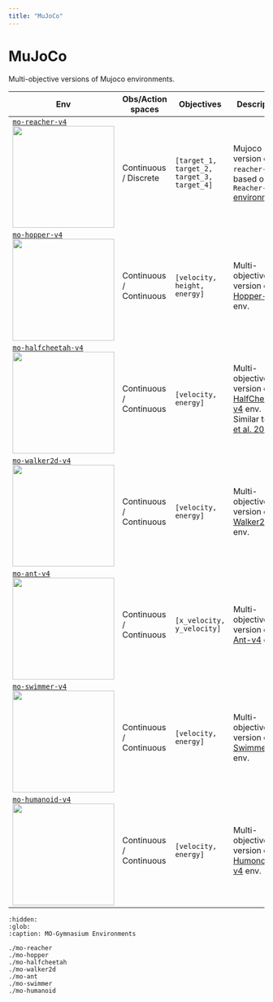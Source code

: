 ```yaml
---
title: "MuJoCo"
---
```


# MuJoCo

Multi-objective versions of Mujoco environments.

| Env                                                                                                                                                                                                                                                                | Obs/Action spaces                   | Objectives                                                    | Description                                                                                                                                                                                                                                                     |
|--------------------------------------------------------------------------------------------------------------------------------------------------------------------------------------------------------------------------------------------------------------------|-------------------------------------|---------------------------------------------------------------|-----------------------------------------------------------------------------------------------------------------------------------------------------------------------------------------------------------------------------------------------------------------|
| [`mo-reacher-v4`](https://mo-gymnasium.farama.org/environments/mo-reacher/) <br><img src="https://raw.githubusercontent.com/Farama-Foundation/MO-Gymnasium/main/docs/_static/videos/mo-reacher.gif" width="200px">                                                 | Continuous / Discrete               | `[target_1, target_2, target_3, target_4]`                    | Mujoco version of `mo-reacher-v0`, based on `Reacher-v4` [environment](https://gymnasium.farama.org/environments/mujoco/reacher/).                                                                                                                              |
| [`mo-hopper-v4`](https://mo-gymnasium.farama.org/environments/mo-hopper/) <br><img src="https://raw.githubusercontent.com/Farama-Foundation/MO-Gymnasium/main/docs/_static/videos/mo-hopper.gif" width="200px">                                                    | Continuous / Continuous             | `[velocity, height, energy]`                                  | Multi-objective version of [Hopper-v4](https://gymnasium.farama.org/environments/mujoco/hopper/) env.                                                                                                                                                           |
| [`mo-halfcheetah-v4`](https://mo-gymnasium.farama.org/environments/mo-halfcheetah/) <br><img src="https://raw.githubusercontent.com/Farama-Foundation/MO-Gymnasium/main/docs/_static/videos/mo-halfcheetah.gif" width="200px">                                     | Continuous / Continuous             | `[velocity, energy]`                                          | Multi-objective version of [HalfCheetah-v4](https://gymnasium.farama.org/environments/mujoco/half_cheetah/) env. Similar to [Xu et al. 2020](https://github.com/mit-gfx/PGMORL).                                                                                |
| [`mo-walker2d-v4`](https://mo-gymnasium.farama.org/environments/mo-walker2d/) <br><img src="https://raw.githubusercontent.com/Farama-Foundation/MO-Gymnasium/main/docs/_static/videos/mo-walker2d.gif" width="200px">                                              | Continuous / Continuous             | `[velocity, energy]`                                          | Multi-objective version of [Walker2d-v4](https://gymnasium.farama.org/environments/mujoco/walker2d/) env.                                                                                                                                                       |
| [`mo-ant-v4`](https://mo-gymnasium.farama.org/environments/mo-ant/) <br><img src="https://raw.githubusercontent.com/Farama-Foundation/MO-Gymnasium/main/docs/_static/videos/mo-ant.gif" width="200px">                                                             | Continuous / Continuous             | `[x_velocity, y_velocity]`                                    | Multi-objective version of [Ant-v4](https://gymnasium.farama.org/environments/mujoco/ant/) env.                                                                                                                                                                 |
| [`mo-swimmer-v4`](https://mo-gymnasium.farama.org/environments/mo-swimmer/) <br><img src="https://raw.githubusercontent.com/Farama-Foundation/MO-Gymnasium/main/docs/_static/videos/mo-swimmer.gif" width="200px">                                                 | Continuous / Continuous             | `[velocity, energy]`                                          | Multi-objective version of [Swimmer-v4](https://gymnasium.farama.org/environments/mujoco/swimmer/) env.                                                                                                                                                         |
| [`mo-humanoid-v4`](https://mo-gymnasium.farama.org/environments/mo-humanoid/) <br><img src="https://raw.githubusercontent.com/Farama-Foundation/MO-Gymnasium/main/docs/_static/videos/mo-humanoid.gif" width="200px">                                              | Continuous / Continuous             | `[velocity, energy]`                                          | Multi-objective version of [Humonoid-v4](https://gymnasium.farama.org/environments/mujoco/humanoid/) env.                                                                                                                                                       |


```{toctree}
:hidden:
:glob:
:caption: MO-Gymnasium Environments

./mo-reacher
./mo-hopper
./mo-halfcheetah
./mo-walker2d
./mo-ant
./mo-swimmer
./mo-humanoid
```
